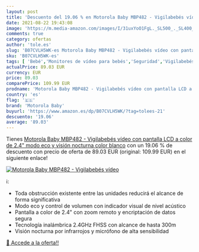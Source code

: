 ```yaml
---
layout: post
title: 'Descuento del 19.06 % en Motorola Baby MBP482 - Vigilabebés vídeo'
date: 2021-08-22 19:43:08
image: 'https://m.media-amazon.com/images/I/31uxYoO1FgL._SL500_._SL400_.jpg'
comments: true
category: ofertas
author: 'tole.es'
slug: 'B07CVLH5WK-es Motorola Baby MBP482 - Vigilabebés vídeo con pantalla LCD...'
sku: 'B07CVLH5WK-es'
tags: [ 'Bebé','Monitores de vídeo para bebés','Seguridad','Vigilabebés','motorola baby','vigilabebés', ]
actualPrice: 89.03 EUR
currency: EUR
price: 89.03
comparePrice: 109.99 EUR
prodname: 'Motorola Baby MBP482 - Vigilabebés vídeo con pantalla LCD a color de 2.4"  modo eco y visión nocturna  color blanco'
country: 'es'
flag: '🇪🇸'
brand: 'Motorola Baby'
buyurl: 'https://www.amazon.es/dp/B07CVLH5WK/?tag=tolees-21'
descuento: '19.06'
average: '89.03'
---
```


Tienes [Motorola Baby MBP482 - Vigilabebés vídeo con pantalla LCD a color de 2.4"  modo eco y visión nocturna  color blanco](https://www.amazon.es/dp/B07CVLH5WK/?tag=tolees-21) con un 19.06 % de descuento con precio de oferta de 89.03 EUR (original: 109.99 EUR) en el siguiente enlace!

[![Motorola Baby MBP482 - Vigilabebés vídeo](https://m.media-amazon.com/images/I/31uxYoO1FgL._SL500_._SL400_.jpg)](https://www.amazon.es/dp/B07CVLH5WK/?tag=tolees-21)

ℹ️:

- Toda obstrucción existente entre las unidades reducirá el alcance de forma significativa
- Modo eco y control de volumen con indicador visual de nivel acústico
- Pantalla a color de 2.4" con zoom remoto y encriptación de datos segura
- Tecnología inalámbrica 2.4GHz FHSS con alcance de hasta 300m
- Visión nocturna por infrarrojos y micrófono de alta sensibilidad

[🛒 Accede a la oferta!!](https://www.amazon.es/dp/B07CVLH5WK/?tag=tolees-21)
